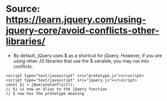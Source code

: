 # Source: https://learn.jquery.com/using-jquery-core/avoid-conflicts-other-libraries/

- By default, jQuery uses $ as a shortcut for jQuery. However, if you
are using other JS libraries that use the $ variable, you may run into
conflicts.

```
<script type="text/javascript" src="prototype.js"></>script>
<script type="text/javascript" src="jquery.js"></>script>
const $j = jQuerynoConflict();
// $j is now an alias to the jQuery function
// $ now has the prototype meaning
```
